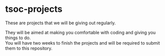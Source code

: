 # tsoc-projects
These are projects that we will be giving out regularly. 
 
They will be aimed at making you comfortable with coding and giving you things to do.  
You will have two weeks to finish the projects and will be required to submit them to this repository.  

